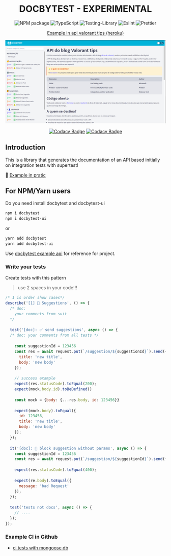 <div align="center">

# DOCBYTEST - EXPERIMENTAL

![NPM package](https://img.shields.io/badge/npm-CB3837?style=for-the-badge&logo=npm&logoColor=white)
![TypeScript](https://img.shields.io/badge/typescript-%23007ACC.svg?style=for-the-badge&logo=typescript&logoColor=white)
![Testing-Library](https://img.shields.io/badge/-TestingLibrary-%23E33332?style=for-the-badge&logo=testing-library&logoColor=white)
![Eslint](https://img.shields.io/badge/eslint-3A33D1?style=for-the-badge&logo=eslint&logoColor=white)
![Prettier](https://img.shields.io/badge/prettier-1A2C34?style=for-the-badge&logo=prettier&logoColor=F7BA3E)

<a href="https://backend-valorant.herokuapp.com/docs" target="blank">Example in api valorant tips (heroku) </a>
</div>

![version 0.2](/docs/v0.2.png)


<div align="center">

[![Codacy Badge](https://app.codacy.com/project/badge/Grade/23041cf8832e412094ad901c55883f3c)](https://www.codacy.com/gh/gabrielogregorio/docbytest/dashboard?utm_source=github.com&amp;utm_medium=referral&amp;utm_content=gabrielogregorio/docbytest&amp;utm_campaign=Badge_Grade)
[![Codacy Badge](https://app.codacy.com/project/badge/Coverage/23041cf8832e412094ad901c55883f3c)](https://www.codacy.com/gh/gabrielogregorio/docbytest/dashboard?utm_source=github.com&utm_medium=referral&utm_content=gabrielogregorio/docbytest&utm_campaign=Badge_Coverage)

</div>

## Introduction
This is a library that generates the documentation of an API based initially on integration tests with supertest!

🚀 [Example in pratic](https://github.com/gabrielogregorio/docbytest-example-api)

## For NPM/Yarn users
Do you need install docbytest and docbytest-ui

```bash
npm i docbytest
npm i docbytest-ui
```

or

```bash
yarn add docbytest
yarn add docbytest-ui
```

Use [docbytest example api](https://github.com/gabrielogregorio/docbytest-example-api) for reference for project.
### Write your tests
Create tests with this pattern
> use 2 spaces in your code!!!

```js
/* 1 is order show cases*/
describe('[1] 🙋 Suggestions', () => {
  /* doc:
    your comments from suit
  */

  test('[doc]: ✅ send suggestions', async () => {
  /* doc: your comments from all tests */

    const suggestionId = 123456
    const res = await request.put(`/suggestion/${suggestionId}`).send({
      title: 'new title',
      body: 'new body'
    });

    // success example
    expect(res.statusCode).toEqual(200);
    expect(mock.body.id).toBeDefined()

    const mock = {body: {...res.body, id: 123456}}

    expect(mock.body).toEqual({
      id: 123456,
      title: 'new title',
      body: 'new body'
    });
  });

  it('[doc]: 🚫 block suggestion without params', async () => {
    const suggestionId = 123456
    const res = await request.put(`/suggestion/${suggestionId}`).send({});

    expect(res.statusCode).toEqual(400);

    expect(re.body).toEqual({
      message: 'bad Request'
    });
  });

  test('tests not docs', async () => {
    // ....
  });
});
```

### Example CI in Github
*   [ci tests with mongoose db](https://github.com/gabrielogregorio/docbytest-example-api/blob/main/CI/ci-mongodb.yml)
